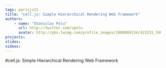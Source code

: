 ```yaml
---
tags: parisjs21
title: "cell.js: Simple Hierarchical Rendering Web Framework"
authors:
    - name: "Stanislas Polu"
      url: http://twitter.com/spolu
      avatar: http://pbs.twimg.com/profile_images/2008060134/423231_3486704046246_1230777314_33453905_1333098466_n_bigger.jpeg
projects:
slides:
videos:
---
```

#cell.js: Simple Hierarchical Rendering Web Framework
